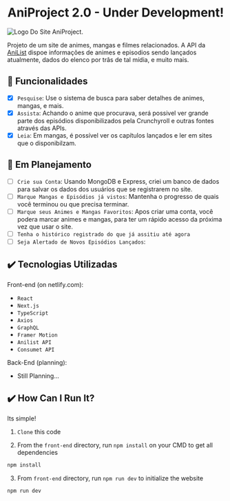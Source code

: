 <h1 align="center">AniProject 2.0 - Under Development!</h1>

![Logo Do Site AniProject.](https://user-images.githubusercontent.com/69987890/177884319-0678f842-f3ca-4f62-8d31-7638ca954057.png)

Projeto de um site de animes, mangas e filmes relacionados. A API da <a href='https://anilist.gitbook.io/anilist-apiv2-docs/'>AniList</a> dispoe informações de animes e episodios sendo lançados atualmente, dados do elenco por trâs de tal mídia, e muito mais.

## :hammer: Funcionalidades

- [x] `Pesquise`: Use o sistema de busca para saber detalhes de animes, mangas, e mais.
- [x] `Assista`: Achando o anime que procurava, será possivel ver grande parte dos episódios disponibilizados pela Crunchyroll e outras fontes através das APIs.
- [x] `Leia`: Em mangas, é possível ver os capítulos lançados e ler em sites que o disponibilzam. 

## :pushpin: Em Planejamento
 
- [ ] `Crie sua Conta`: Usando MongoDB e Express, criei um banco de dados para salvar os dados dos usuários que se registrarem no site.
- [ ] `Marque Mangas e Episódios já vistos`: Mantenha o progresso de quais você terminou ou que precisa terminar.
- [ ] `Marque seus Animes e Mangas Favoritos`: Apos criar uma conta, você podera marcar animes e mangas, para ter um rápido acesso da próxima vez que usar o site.
- [ ] `Tenha o histórico registrado do que já assitiu até agora`
- [ ] `Seja Alertado de Novos Episódios Lançados`: 

## :heavy_check_mark: Tecnologias Utilizadas

Front-end (on netlify.com):

- ``React``
- ``Next.js``
- ``TypeScript``
- ``Axios``
- ``GraphQL``
- ``Framer Motion``
- ``Anilist API``
- ``Consumet API``

Back-End (planning):

- Still Planning...


## :heavy_check_mark: How Can I Run It? 

Its simple!

1. ``Clone`` this code
   
3. From the ``front-end`` directory, run ``npm install`` on your CMD to get all dependencies
  ```javascript
  npm install
  ```

3. From ``front-end`` directory, run ``npm run dev`` to initialize the website
  ```javascript
  npm run dev
  ```

